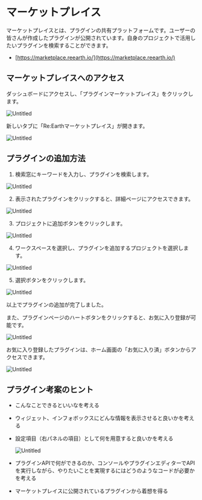 # マーケットプレイス

マーケットプレイスとは、プラグインの共有プラットフォームです。ユーザーの皆さんが作成したプラグインが公開されています。自身のプロジェクトで活用したいプラグインを検索することができます。

- [https://marketplace.reearth.io/](https://marketplace.reearth.io/)

## マーケットプレイスへのアクセス

ダッシュボードにアクセスし、「プラグインマーケットプレイス」をクリックします。

![Untitled](%E3%83%9E%E3%83%BC%E3%82%B1%E3%83%83%E3%83%88%E3%83%95%E3%82%9A%E3%83%AC%E3%82%A4%E3%82%B9%2050eaa5fcda884c24ad87199adb34334a/Untitled.png)

新しいタブに「Re:Earthマーケットプレイス」が開きます。

![Untitled](%E3%83%9E%E3%83%BC%E3%82%B1%E3%83%83%E3%83%88%E3%83%95%E3%82%9A%E3%83%AC%E3%82%A4%E3%82%B9%2050eaa5fcda884c24ad87199adb34334a/Untitled%201.png)

## プラグインの追加方法

1. 検索窓にキーワードを入力し、プラグインを検索します。

![Untitled](%E3%83%9E%E3%83%BC%E3%82%B1%E3%83%83%E3%83%88%E3%83%95%E3%82%9A%E3%83%AC%E3%82%A4%E3%82%B9%2050eaa5fcda884c24ad87199adb34334a/Untitled%202.png)

2. 表示されたプラグインをクリックすると、詳細ページにアクセスできます。

![Untitled](%E3%83%9E%E3%83%BC%E3%82%B1%E3%83%83%E3%83%88%E3%83%95%E3%82%9A%E3%83%AC%E3%82%A4%E3%82%B9%2050eaa5fcda884c24ad87199adb34334a/Untitled%203.png)

3. プロジェクトに追加ボタンをクリックします。

![Untitled](%E3%83%9E%E3%83%BC%E3%82%B1%E3%83%83%E3%83%88%E3%83%95%E3%82%9A%E3%83%AC%E3%82%A4%E3%82%B9%2050eaa5fcda884c24ad87199adb34334a/Untitled%204.png)

4. ワークスペースを選択し、プラグインを追加するプロジェクトを選択します。

![Untitled](%E3%83%9E%E3%83%BC%E3%82%B1%E3%83%83%E3%83%88%E3%83%95%E3%82%9A%E3%83%AC%E3%82%A4%E3%82%B9%2050eaa5fcda884c24ad87199adb34334a/Untitled%205.png)

5. 選択ボタンをクリックします。

![Untitled](%E3%83%9E%E3%83%BC%E3%82%B1%E3%83%83%E3%83%88%E3%83%95%E3%82%9A%E3%83%AC%E3%82%A4%E3%82%B9%2050eaa5fcda884c24ad87199adb34334a/Untitled%206.png)

以上でプラグインの追加が完了しました。

また、プラグインページのハートボタンをクリックすると、お気に入り登録が可能です。

![Untitled](%E3%83%9E%E3%83%BC%E3%82%B1%E3%83%83%E3%83%88%E3%83%95%E3%82%9A%E3%83%AC%E3%82%A4%E3%82%B9%2050eaa5fcda884c24ad87199adb34334a/Untitled%207.png)

お気に入り登録したプラグインは、ホーム画面の「お気に入り済」ボタンからアクセスできます。

![Untitled](%E3%83%9E%E3%83%BC%E3%82%B1%E3%83%83%E3%83%88%E3%83%95%E3%82%9A%E3%83%AC%E3%82%A4%E3%82%B9%2050eaa5fcda884c24ad87199adb34334a/Untitled%208.png)

## プラグイン考案のヒント

- こんなことできるといいなを考える
- ウィジェット、インフォボックスにどんな情報を表示させると良いかを考える
- 設定項目（右パネルの項目）として何を用意すると良いかを考える
    
    ![Untitled](%E3%83%9E%E3%83%BC%E3%82%B1%E3%83%83%E3%83%88%E3%83%95%E3%82%9A%E3%83%AC%E3%82%A4%E3%82%B9%2050eaa5fcda884c24ad87199adb34334a/Untitled%209.png)
    
- プラグインAPIで何ができるのか、コンソールやプラグインエディターでAPIを実行しながら、やりたいことを実現するにはどうのようなコードが必要かを考える
- マーケットプレイスに公開されているプラグインから着想を得る
    
